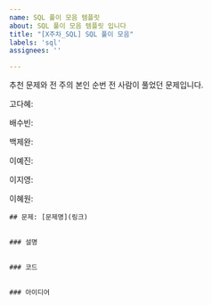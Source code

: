 ```yaml
---
name: SQL 풀이 모음 템플릿
about: SQL 풀이 모음 템플릿 입니다
title: "[X주차_SQL] SQL 풀이 모음"
labels: 'sql'
assignees: ''

---
```

추천 문제와 전 주의 본인 순번 전 사람이 풀었던 문제입니다.

고다혜: 
[]()
[]()

배수빈: 
[]()
[]()

백제완: 
[]()
[]()

이예진:
[]()
[]()

이지영:
[]()
[]()

이혜원:
[]()
[]()

```text
## 문제: [문제명](링크)


### 설명


### 코드


### 아이디어
```
